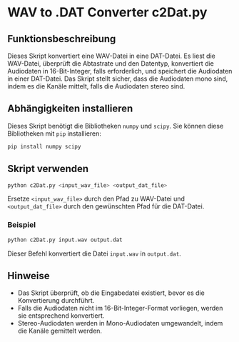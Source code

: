 # WAV to .DAT Converter c2Dat.py

## Funktionsbeschreibung

Dieses Skript konvertiert eine WAV-Datei in eine DAT-Datei. Es liest die WAV-Datei, überprüft die Abtastrate und den Datentyp, konvertiert die Audiodaten in 16-Bit-Integer, falls erforderlich, und speichert die Audiodaten in einer DAT-Datei. Das Skript stellt sicher, dass die Audiodaten mono sind, indem es die Kanäle mittelt, falls die Audiodaten stereo sind.

## Abhängigkeiten installieren

Dieses Skript benötigt die Bibliotheken `numpy` und `scipy`. Sie können diese Bibliotheken mit `pip` installieren:

```sh
pip install numpy scipy
```

## Skript verwenden

```sh
python c2Dat.py <input_wav_file> <output_dat_file>
```

Ersetze `<input_wav_file>` durch den Pfad zu WAV-Datei und `<output_dat_file>` durch den gewünschten Pfad für die DAT-Datei.

### Beispiel

```sh
python c2Dat.py input.wav output.dat
```

Dieser Befehl konvertiert die Datei `input.wav` in `output.dat`.

## Hinweise

- Das Skript überprüft, ob die Eingabedatei existiert, bevor es die Konvertierung durchführt.
- Falls die Audiodaten nicht im 16-Bit-Integer-Format vorliegen, werden sie entsprechend konvertiert.
- Stereo-Audiodaten werden in Mono-Audiodaten umgewandelt, indem die Kanäle gemittelt werden.
